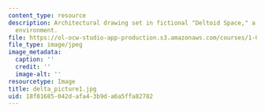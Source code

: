 ```yaml
---
content_type: resource
description: Architectural drawing set in fictional "Deltoid Space," a two-dimensional
  environment.
file: https://ol-ocw-studio-app-production.s3.amazonaws.com/courses/1-012-introduction-to-civil-engineering-design-spring-2002/18f81685042dafa43b9da6a5ffa82782_delta_picture1.jpg
file_type: image/jpeg
image_metadata:
  caption: ''
  credit: ''
  image-alt: ''
resourcetype: Image
title: delta_picture1.jpg
uid: 18f81685-042d-afa4-3b9d-a6a5ffa82782
---
```

